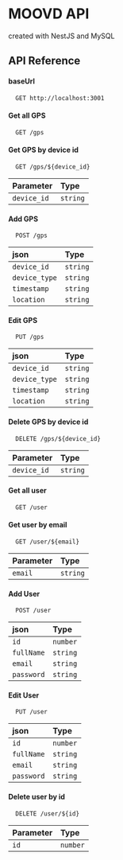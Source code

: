 
# MOOVD API

created with NestJS and MySQL


## API Reference

#### baseUrl

```
  GET http://localhost:3001
```

#### Get all GPS

```
  GET /gps
```

#### Get GPS by device id

```
  GET /gps/${device_id}
```

| Parameter | Type     |
| :-------- | :------- |
| `device_id` | `string` |


#### Add GPS

```
  POST /gps
```

| json | Type     |
| :-------- | :------- |
| `device_id` | `string` |
| `device_type` | `string` |
| `timestamp` | `string` |
| `location` | `string` |

#### Edit GPS

```
  PUT /gps
```

| json | Type     |
| :-------- | :------- |
| `device_id` | `string` |
| `device_type` | `string` |
| `timestamp` | `string` |
| `location` | `string` |

#### Delete GPS by device id

```
  DELETE /gps/${device_id}
```

| Parameter | Type     |
| :-------- | :------- |
| `device_id` | `string` |

#### Get all user

```
  GET /user
```

#### Get user by email

```
  GET /user/${email}
```

| Parameter | Type     |
| :-------- | :------- |
| `email` | `string` |


#### Add User

```
  POST /user
```

| json | Type     |
| :-------- | :------- |
| `id` | `number` |
| `fullName` | `string` |
| `email` | `string` |
| `password` | `string` |

#### Edit User

```
  PUT /user
```

| json | Type     |
| :-------- | :------- |
| `id` | `number` |
| `fullName` | `string` |
| `email` | `string` |
| `password` | `string` |

#### Delete user by id

```
  DELETE /user/${id}
```

| Parameter | Type     |
| :-------- | :------- |
| `id` | `number` |


